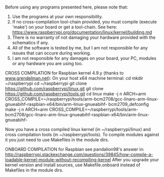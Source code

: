 Before using any programs presented here, please note that:
1. Use the programs at your own responsibility.
2. If no cross-compilation tool-chain provided, you must 
compile (execute 'make') on your board or get a tool-chain.
See here: https://www.raspberrypi.org/documentation/linux/kernel/building.md
3. There is no warranty of not damaging your hardware
provided with the schematics if any.
4. All of the software is tested by me, but I am not responsible 
for any issues that can occure during working.
5. I am not responsible for any damages on your board,
your PC, modules or any hardware you are using too.

CROSS COMPILATION for Raspbian kernel 4.9.y (thanks to www.grendelman.net):
On your host x64 machine terminal:
cd 
mkdir ~/raspberrypi
cd ~/raspberrypi
git clone https://github.com/raspberrypi/linux.git
git clone https://github.com/raspberrypi/tools.git
cd linux
make -j n ARCH=arm CROSS_COMPILE=~/raspberrypi/tools/arm-bcm2708/gcc-linaro-arm-linux-gnueabihf-raspbian-x64/bin/arm-linux-gnueabihf- bcm2709_defconfig
make -j n ARCH=arm CROSS_COMPILE=~/raspberrypi/tools/arm-bcm2708/gcc-linaro-arm-linux-gnueabihf-raspbian-x64/bin/arm-linux-gnueabihf-

Now you have a cross compiled linux kernel (in ~/raspberrypi/linux) and cross compilation tools (in ~/raspberrypi/tools).
To compile modules against it you just need to use Makefiles in the module dirs.

ONBOARD COMPILATION for Raspbian see pandalion98's answer in:
http://raspberrypi.stackexchange.com/questions/39845/how-compile-a-loadable-kernel-module-without-recompiling-kernel
After you upgrade your kernel version and install sources, use Makefile.onboard instead of Makefiles in the module dirs.
